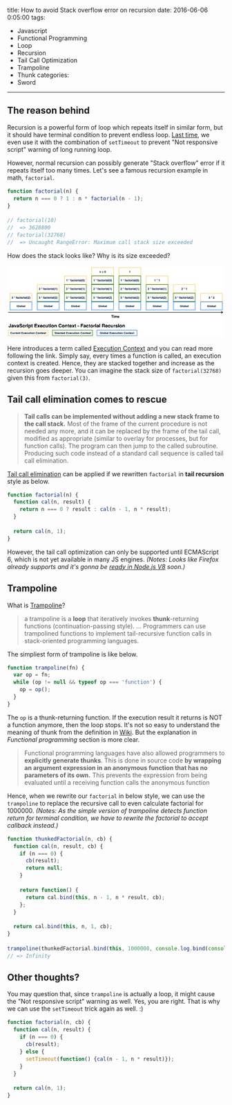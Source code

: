 title: How to avoid Stack overflow error on recursion
date: 2016-06-06 0:05:00
tags:
  - Javascript
  - Functional Programming
  - Loop
  - Recursion
  - Tail Call Optimization
  - Trampoline
  - Thunk
categories:
  - Sword
---

[Last time]: http://www.thinkingincrowd.me/2016/06/05/How-to-make-long-running-loop-breakable/

## The reason behind

Recursion is a powerful form of loop which repeats itself in similar form, but it should have terminal condition to prevent endless loop.  [Last time][], we even use it with the combination of `setTimeout` to prevent "Not responsive script" warning of long running loop.  

However, normal recursion can possibly generate "Stack overflow" error if it repeats itself too many times.  Let's see a famous recursion example in math, `factorial`.

```javascript
function factorial(n) {
  return n === 0 ? 1 : n * factorial(n - 1);
}

// factorial(10)
//  => 3628800
// factorial(32768)
//  => Uncaught RangeError: Maximum call stack size exceeded
```

How does the stack looks like?  Why is its size exceeded?  

<img alt="Firefox script not responsive warning" src="https://raw.githubusercontent.com/kenspirit/blog-cdn-data/master/factorial_stack_change_flow.png"/>

[Execution Context]: http://dmitrysoshnikov.com/ecmascript/chapter-1-execution-contexts/

Here introduces a term called [Execution Context][] and you can read more following the link.  Simply say, every times a function is called, an execution context is created.  Hence, they are stacked together and increase as the recursion goes deeper.  You can imagine the stack size of `factorial(32768)` given this from `factorial(3)`.


## Tail call elimination comes to rescue

[Tail call elimination]: https://en.wikipedia.org/wiki/Tail_call
[ready in Node.js V8]: https://github.com/v8/v8/commit/6131ab1edd6e78be01ac90b8f0b0f4f27f308071


>**Tail calls can be implemented without adding a new stack frame to the call stack.** Most of the frame of the current procedure is not needed any more, and it can be replaced by the frame of the tail call, modified as appropriate (similar to overlay for processes, but for function calls). The program can then jump to the called subroutine. Producing such code instead of a standard call sequence is called tail call elimination.

[Tail call elimination][] can be applied if we rewritten `factorial` in **tail recursion** style as below.  

```javascript
function factorial(n) {
  function cal(n, result) {
    return n === 0 ? result : cal(n - 1, n * result);
  }

  return cal(n, 1);
}
```

However, the tail call optimization can only be supported until ECMAScript 6, which is not yet available in many JS engines.  _(Notes: Looks like Firefox already supports and it's gonna be [ready in Node.js V8][] soon.)_


## Trampoline

[Trampoline]: https://en.wikipedia.org/wiki/Trampoline_(computing)
[Wiki]: https://en.wikipedia.org/wiki/Thunk

What is [Trampoline][]?

> a trampoline is a **loop** that iteratively invokes **thunk**-returning functions (continuation-passing style).
  ...
  Programmers can use trampolined functions to implement tail-recursive function calls in stack-oriented programming languages.

The simpliest form of trampoline is like below.  

```javascript
function trampoline(fn) {
  var op = fn;
  while (op != null && typeof op === 'function') {
    op = op();
  }
}
```

The `op` is a thunk-returning function.  If the execution result it returns is NOT a function anymore, then the loop stops.  It's not so easy to understand the meaning of thunk from the definition in [Wiki][].  But the explanation in _Functional programming_ section is more clear.

> Functional programming languages have also allowed programmers to **explicitly generate thunks**. This is done in source code **by wrapping an argument expression in an anonymous function that has no parameters of its own.** This prevents the expression from being evaluated until a receiving function calls the anonymous function

Hence, when we rewrite our `factorial` in below style, we can use the `trampoline` to replace the recursive call to even calculate factorial for 1000000.  _(Notes: As the simple version of trampoline detects function return for terminal condition, we have to rewrite the factorial to accept callback instead.)_

```javascript
function thunkedFactorial(n, cb) {
  function cal(n, result, cb) {
    if (n === 0) {
      cb(result);
      return null;
    }

    return function() {
      return cal.bind(this, n - 1, n * result, cb);
    };
  }

  return cal.bind(this, n, 1, cb);
}

trampoline(thunkedFactorial.bind(this, 1000000, console.log.bind(console)));
// => Infinity
```

## Other thoughts?

You may question that, since `trampoline` is actually a loop, it might cause the "Not responsive script" warning as well.  Yes, you are right.  That is why we can use the `setTimeout` trick again as well. :)

```javascript
function factorial(n, cb) {
  function cal(n, result) {
    if (n === 0) {
      cb(result);
    } else {
      setTimeout(function() {cal(n - 1, n * result)});
    }
  }

  return cal(n, 1);
}
```

